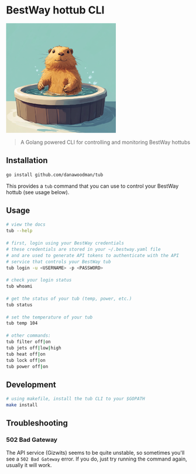 # BestWay hottub CLI

<img src="gopher-tub.png" width="300" />

> A Golang powered CLI for controlling and monitoring BestWay hottubs

## Installation

```sh
go install github.com/danawoodman/tub
```

This provides a `tub` command that you can use to control your BestWay hottub (see usage below).

## Usage

```sh
# view the docs
tub --help

# first, login using your BestWay credentials
# these credentials are stored in your ~/.bestway.yaml file
# and are used to generate API tokens to authenticate with the API
# service that controls your BestWay tub
tub login -u <USERNAME> -p <PASSWORD>

# check your login status
tub whoami

# get the status of your tub (temp, power, etc.)
tub status

# set the temperature of your tub
tub temp 104

# other commands:
tub filter off|on
tub jets off|low|high
tub heat off|on
tub lock off|on
tub power off|on
```

## Development

```sh
# using makefile, install the tub CLI to your $GOPATH
make install
```

## Troubleshooting

### 502 Bad Gateway

The API service (Gizwits) seems to be quite unstable, so sometimes you'll see a `502 Bad Gateway` error. If you do, just try running the command again, usually it will work.
